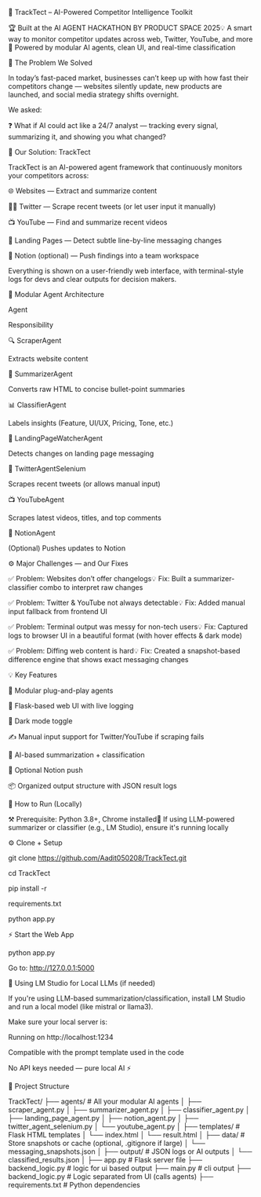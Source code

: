 🚀 TrackTect – AI-Powered Competitor Intelligence Toolkit

🏆 Built at the AI AGENT HACKATHON BY PRODUCT SPACE 2025💡 A smart way to monitor competitor updates across web, Twitter, YouTube, and more🧠 Powered by modular AI agents, clean UI, and real-time classification

🧠 The Problem We Solved

In today’s fast-paced market, businesses can’t keep up with how fast their competitors change — websites silently update, new products are launched, and social media strategy shifts overnight.

We asked:

❓ What if AI could act like a 24/7 analyst — tracking every signal, summarizing it, and showing you what changed?

🎯 Our Solution: TrackTect

TrackTect is an AI-powered agent framework that continuously monitors your competitors across:

🌐 Websites — Extract and summarize content

🤦‍♂ Twitter — Scrape recent tweets (or let user input it manually)

📺 YouTube — Find and summarize recent videos

📄 Landing Pages — Detect subtle line-by-line messaging changes

🧠 Notion (optional) — Push findings into a team workspace

Everything is shown on a user-friendly web interface, with terminal-style logs for devs and clear outputs for decision makers.

🧹 Modular Agent Architecture

Agent

Responsibility

🔍 ScraperAgent

Extracts website content

📝 SummarizerAgent

Converts raw HTML to concise bullet-point summaries

📊 ClassifierAgent

Labels insights (Feature, UI/UX, Pricing, Tone, etc.)

📄 LandingPageWatcherAgent

Detects changes on landing page messaging

🤦 TwitterAgentSelenium

Scrapes recent tweets (or allows manual input)

📺 YouTubeAgent

Scrapes latest videos, titles, and top comments

🧠 NotionAgent

(Optional) Pushes updates to Notion

⚙ Major Challenges — and Our Fixes

✅ Problem: Websites don’t offer changelogs💡 Fix: Built a summarizer-classifier combo to interpret raw changes

✅ Problem: Twitter & YouTube not always detectable💡 Fix: Added manual input fallback from frontend UI

✅ Problem: Terminal output was messy for non-tech users💡 Fix: Captured logs to browser UI in a beautiful format (with hover effects & dark mode)

✅ Problem: Diffing web content is hard💡 Fix: Created a snapshot-based difference engine that shows exact messaging changes

💡 Key Features

🧰 Modular plug-and-play agents

🔹 Flask-based web UI with live logging

🌙 Dark mode toggle

✍ Manual input support for Twitter/YouTube if scraping fails

📝 AI-based summarization + classification

🛄 Optional Notion push

📦 Organized output structure with JSON result logs

🧪 How to Run (Locally)

⚒ Prerequisite: Python 3.8+, Chrome installed💬 If using LLM-powered summarizer or classifier (e.g., LM Studio), ensure it's running locally

⚙ Clone + Setup

git clone https://github.com/Aadit050208/TrackTect.git

cd TrackTect

pip install -r 

requirements.txt

python app.py

⚡ Start the Web App

python app.py

Go to: http://127.0.0.1:5000

🧠 Using LM Studio for Local LLMs (if needed)

If you're using LLM-based summarization/classification, install LM Studio and run a local model (like mistral or llama3).

Make sure your local server is:

Running on http://localhost:1234

Compatible with the prompt template used in the code

No API keys needed — pure local AI ⚡

📂 Project Structure

TrackTect/
├── agents/                      # All your modular AI agents
│   ├── scraper_agent.py
│   ├── summarizer_agent.py
│   ├── classifier_agent.py
│   ├── landing_page_agent.py
│   ├── notion_agent.py
│   ├── twitter_agent_selenium.py
│   └── youtube_agent.py
│
├── templates/                  # Flask HTML templates
│   └── index.html
│   └── result.html
│
├── data/                       # Store snapshots or cache (optional, .gitignore if large)
│   └── messaging_snapshots.json
│
├── output/                     # JSON logs or AI outputs
│   └── classified_results.json
│
├── app.py                      # Flask server file 
├── backend_logic.py            # logic for ui based output
├── main.py                     # cli output
├── backend_logic.py            # Logic separated from UI (calls agents)
├── requirements.txt            # Python dependencies
